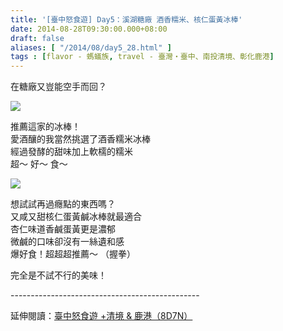 ```yaml
---
title: '[臺中怒食遊] Day5：溪湖糖廠 酒香糯米、核仁蛋黃冰棒'
date: 2014-08-28T09:30:00.000+08:00
draft: false
aliases: [ "/2014/08/day5_28.html" ]
tags : [flavor - 螞蟻族, travel - 臺灣・臺中、南投清境、彰化鹿港]
---
```


在糖廠又豈能空手而回？  

![](/images/taichung5i.jpg)

推薦這家的冰棒！  
愛酒釀的我當然挑選了酒香糯米冰棒  
經過發酵的甜味加上軟檽的糯米  
超～ 好～ 食～  

![](/images/taichung5i1.jpg)

想試試再過癮點的東西嗎？  
又咸又甜核仁蛋黃鹹冰棒就最適合  
杏仁味道香鹹蛋黃更是濃郁  
微鹹的口味卻沒有一絲遺和感  
爆好食！超超超推薦～ （握拳）  
  
完全是不試不行的美味！  
  
\-----------------------------------------------  
  
延伸閱讀：[臺中怒食遊 +清境 & 鹿港（8D7N）](https://hidie.net/taichung8d7n/)
